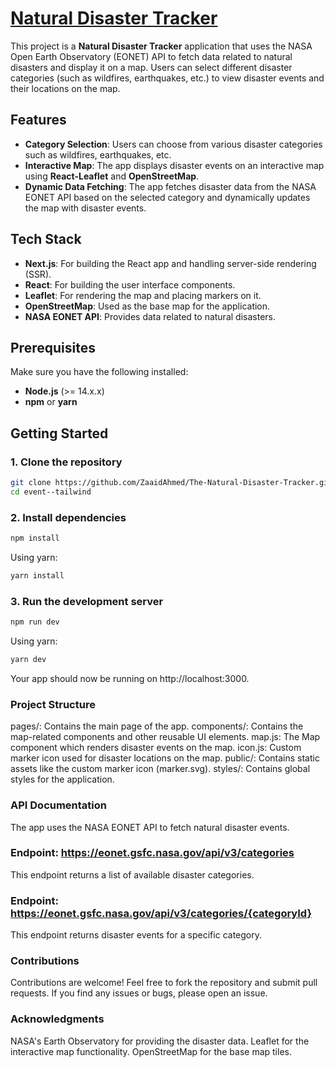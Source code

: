 # [Natural Disaster Tracker](https://natural-disaster-tracker.onrender.com/)

This project is a **Natural Disaster Tracker** application that uses the NASA Open Earth Observatory (EONET) API to fetch data related to natural disasters and display it on a map. Users can select different disaster categories (such as wildfires, earthquakes, etc.) to view disaster events and their locations on the map.

## Features
- **Category Selection**: Users can choose from various disaster categories such as wildfires, earthquakes, etc.
- **Interactive Map**: The app displays disaster events on an interactive map using **React-Leaflet** and **OpenStreetMap**.
- **Dynamic Data Fetching**: The app fetches disaster data from the NASA EONET API based on the selected category and dynamically updates the map with disaster events.

## Tech Stack
- **Next.js**: For building the React app and handling server-side rendering (SSR).
- **React**: For building the user interface components.
- **Leaflet**: For rendering the map and placing markers on it.
- **OpenStreetMap**: Used as the base map for the application.
- **NASA EONET API**: Provides data related to natural disasters.

## Prerequisites
Make sure you have the following installed:
- **Node.js** (>= 14.x.x)
- **npm** or **yarn**

## Getting Started

### 1. Clone the repository

```bash
git clone https://github.com/ZaaidAhmed/The-Natural-Disaster-Tracker.git
cd event--tailwind
```
### 2. Install dependencies
```bash
npm install

```
Using yarn:
```bash
yarn install
```
### 3. Run the development server
```bash
npm run dev
```
Using yarn:
```bash
yarn dev
```
Your app should now be running on http://localhost:3000.

###  Project Structure
pages/: Contains the main page of the app.
components/: Contains the map-related components and other reusable UI elements.
map.js: The Map component which renders disaster events on the map.
icon.js: Custom marker icon used for disaster locations on the map.
public/: Contains static assets like the custom marker icon (marker.svg).
styles/: Contains global styles for the application.
### API Documentation

The app uses the NASA EONET API to fetch natural disaster events.

### Endpoint: https://eonet.gsfc.nasa.gov/api/v3/categories

This endpoint returns a list of available disaster categories.
### Endpoint: https://eonet.gsfc.nasa.gov/api/v3/categories/{categoryId}

This endpoint returns disaster events for a specific category.

### Contributions 
Contributions are welcome! Feel free to fork the repository and submit pull requests. If you find any issues or bugs, please open an issue.

### Acknowledgments
NASA's Earth Observatory for providing the disaster data.
Leaflet for the interactive map functionality.
OpenStreetMap for the base map tiles.


